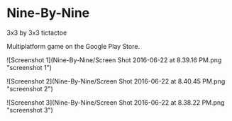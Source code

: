 # Nine-By-Nine
3x3 by 3x3 tictactoe

Multiplatform game on the Google Play Store.

![Screenshot 1](Nine-By-Nine/Screen Shot 2016-06-22 at 8.39.16 PM.png "screenshot 1")

![Screenshot 2](Nine-By-Nine/Screen Shot 2016-06-22 at 8.40.45 PM.png "screenshot 2")

![Screenshot 3](Nine-By-Nine/Screen Shot 2016-06-22 at 8.38.22 PM.png "screenshot 3")
